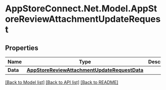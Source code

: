 # AppStoreConnect.Net.Model.AppStoreReviewAttachmentUpdateRequest

## Properties

Name | Type | Description | Notes
------------ | ------------- | ------------- | -------------
**Data** | [**AppStoreReviewAttachmentUpdateRequestData**](AppStoreReviewAttachmentUpdateRequestData.md) |  | 

[[Back to Model list]](../README.md#documentation-for-models) [[Back to API list]](../README.md#documentation-for-api-endpoints) [[Back to README]](../README.md)

